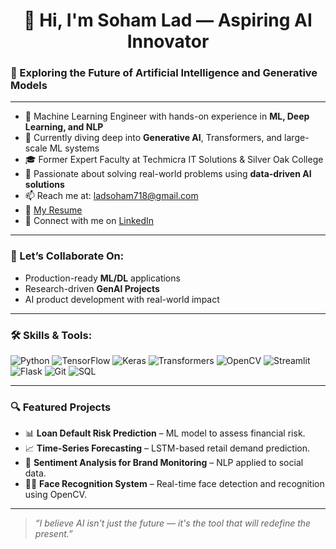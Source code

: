 <h1 align="center">👋 Hi, I'm Soham Lad — Aspiring AI Innovator</h1>

### 🧠 Exploring the Future of Artificial Intelligence and Generative Models

---

- 🤖 Machine Learning Engineer with hands-on experience in **ML, Deep Learning, and NLP**
- 🧪 Currently diving deep into **Generative AI**, Transformers, and large-scale ML systems
- 🎓 Former Expert Faculty at Techmicra IT Solutions & Silver Oak College
- 🔬 Passionate about solving real-world problems using **data-driven AI solutions**
- 📫 Reach me at: ladsoham718@gmail.com
- 📄 [My Resume](https://github.com/sohamlad/sohamlad/blob/main/Soham_Resume_ML.PDF)
- 🔗 Connect with me on [LinkedIn](https://www.linkedin.com/in/lad-soham/)

---

### 🤝 Let’s Collaborate On:
- Production-ready **ML/DL** applications
- Research-driven **GenAI Projects**
- AI product development with real-world impact

---

### 🛠️ Skills & Tools:

![Python](https://img.shields.io/badge/-Python-black?style=flat&logo=python)
![TensorFlow](https://img.shields.io/badge/-TensorFlow-orange?style=flat&logo=tensorflow)
![Keras](https://img.shields.io/badge/-Keras-red?style=flat&logo=keras)
![Transformers](https://img.shields.io/badge/-Transformers-yellow?style=flat&logo=huggingface)
![OpenCV](https://img.shields.io/badge/-OpenCV-5C3EE8?style=flat&logo=opencv)
![Streamlit](https://img.shields.io/badge/-Streamlit-FF4B4B?style=flat&logo=streamlit)
![Flask](https://img.shields.io/badge/-Flask-black?style=flat&logo=flask)
![Git](https://img.shields.io/badge/-Git-F05032?style=flat&logo=git)
![SQL](https://img.shields.io/badge/-SQL-4479A1?style=flat&logo=mysql)

---

### 🔍 Featured Projects

- 📊 **Loan Default Risk Prediction** – ML model to assess financial risk.
- 📈 **Time-Series Forecasting** – LSTM-based retail demand prediction.
- 💬 **Sentiment Analysis for Brand Monitoring** – NLP applied to social data.
- 🧑‍💻 **Face Recognition System** – Real-time face detection and recognition using OpenCV.

---

> *“I believe AI isn't just the future — it's the tool that will redefine the present.”*
